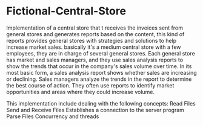 # Fictional-Central-Store
Implementation of a central store that t receives the invoices sent from general stores and generates reports based on the content, 
this kind of reports provides general stores with strategies and solutions to help increase market sales.
 basically it's a medium central store with a few employees, they are in charge of  several general stores. 
 Each general store has market and sales managers, and they use sales analysis reports to show the trends that occur 
 in the company's sales volume over time.  In its most basic form, a sales analysis report shows whether sales are
 increasing or declining. Sales managers analyze the trends in the report to determine the best course of action.
 They often use reports to identify market opportunities and areas where they could increase volume. 

This implementation include dealing with the following concepts:
Read Files
Send and Receive Files
Establishes a connection to the server program
Parse Files
Concurrency and threads 
